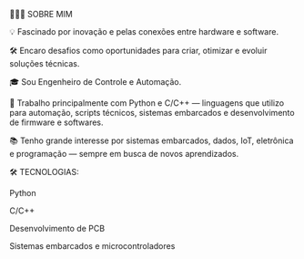 👨🏻‍💻 SOBRE MIM

💡 Fascinado por inovação e pelas conexões entre hardware e software.

🛠️ Encaro desafios como oportunidades para criar, otimizar e evoluir soluções técnicas.

🎓 Sou Engenheiro de Controle e Automação.

💬 Trabalho principalmente com Python e C/C++ — linguagens que utilizo para automação, scripts técnicos, sistemas embarcados e desenvolvimento de firmware e softwares.

📚 Tenho grande interesse por sistemas embarcados, dados, IoT, eletrônica e programação — sempre em busca de novos aprendizados.

🛠 TECNOLOGIAS:

Python

C/C++

Desenvolvimento de PCB

Sistemas embarcados e microcontroladores

